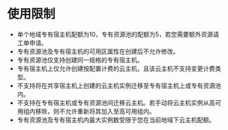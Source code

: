 # 使用限制

* 单个地域专有宿主机配额为10，专有资源池的配额为5，若您需要额外资源请工单申请。
* 专有资源池及专有宿主机的可用区属性在创建后不允许修改。
* 专有资源池仅支持创建同一规格的专有宿主机。
* 专有宿主机上仅允许创建按配置计费的云主机，且该云主机不支持变更计费类型。
* 不支持将在共享宿主机上创建的云主机实例迁移至专有宿主机上或专有资源池内。
* 不支持在专有宿主机或专有资源池间迁移云主机。若手动将云主机实例从高可用组内移除，则不允许重新将其加入至高可用组内。
* 专有资源池及专有宿主机内最大实例数受限于您在当前地域下云主机配额。

